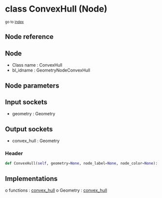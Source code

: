 # class ConvexHull (Node)

<sub>go to [index](/docs/index.md)</sub>

## Node reference

Node
----
 - Class name : ConvexHull
 - bl_idname : GeometryNodeConvexHull

Node parameters
---------------

Input sockets
-------------
 - geometry : Geometry

Output sockets
--------------
 - convex_hull : Geometry

### Header

``` python
def ConvexHull(self, geometry=None, node_label=None, node_color=None):
```

## Implementations

o functions : [convex_hull](#convex_hull)
o Geometry : [convex_hull](#convex_hull) 

